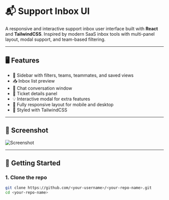 # 📬 Support Inbox UI

A responsive and interactive support inbox user interface built with **React** and **TailwindCSS**. Inspired by modern SaaS inbox tools with multi-panel layout, modal support, and team-based filtering.

---

## 🖥️ Features

- 📁 Sidebar with filters, teams, teammates, and saved views
- 📥 Inbox list preview
- 💬 Chat conversation window
- 🧾 Ticket details panel
- 💡 Interactive modal for extra features
- 📱 Fully responsive layout for mobile and desktop
- 🎨 Styled with TailwindCSS

---

## 📸 Screenshot

![Screenshot](./screenshot.png)

---

## 🚀 Getting Started

### 1. Clone the repo

```bash
git clone https://github.com/<your-username>/<your-repo-name>.git
cd <your-repo-name>
